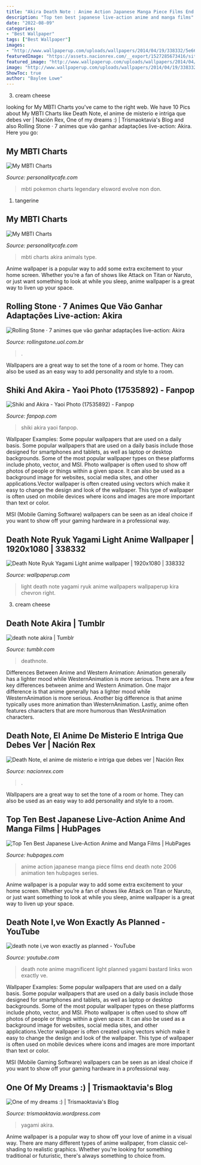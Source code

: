 ```yaml
---
title: "Akira Death Note : Anime Action Japanese Manga Piece Films End Death Note 2006 Animation Ten Hubpages Series"
description: "Top ten best japanese live-action anime and manga films"
date: "2022-08-09"
categories:
- "Best Wallpaper"
tags: ["Best Wallpaper"]
images:
- "http://www.wallpaperup.com/uploads/wallpapers/2014/04/19/338332/5e6669f8f0915e91e12307c833476f4c.jpg"
featuredImage: "https://assets.nacionrex.com/__export/1527285673416/sites/debate/img/2018/05/25/mg2366-death-note-characters.jpg_673822677.jpg"
featured_image: "http://www.wallpaperup.com/uploads/wallpapers/2014/04/19/338332/5e6669f8f0915e91e12307c833476f4c.jpg"
image: "http://www.wallpaperup.com/uploads/wallpapers/2014/04/19/338332/5e6669f8f0915e91e12307c833476f4c.jpg"
ShowToc: true
author: "Baylee Lowe"
---
```



3. cream cheese 

	

		
looking for My MBTI Charts you've came to the right web. We have 10 Pics about My MBTI Charts like Death Note, el anime de misterio e intriga que debes ver | Nación Rex, One of my dreams :) | Trismaoktavia&#039;s Blog and also Rolling Stone · 7 animes que vão ganhar adaptações live-action: Akira. Here you go:
		
    
## My MBTI Charts

<img loading=lazy src="http://imagizer.imageshack.us/v2/xq90/540/qlxkxw.png" onerror="this.onerror=null;this.src='https://tse3.mm.bing.net/th?id=OIP.lQ3ZFfStH5NitEXWd-29GgHaKF&amp;pid=15.1';" alt="My MBTI Charts">

_Source: personalitycafe.com_

>mbti pokemon charts legendary elsword evolve non don. 

	

1. tangerine 

    
## My MBTI Charts

<img loading=lazy src="http://imagizer.imageshack.us/v2/xq90/537/eZeO6s.png" onerror="this.onerror=null;this.src='https://tse1.mm.bing.net/th?id=OIP.GGMkDNnnFrt7EmdRhc5tPAHaGQ&amp;pid=15.1';" alt="My MBTI Charts">

_Source: personalitycafe.com_

>mbti charts akira animals type. 

	

Anime wallpaper is a popular way to add some extra excitement to your home screen. Whether you’re a fan of shows like Attack on Titan or Naruto, or just want something to look at while you sleep, anime wallpaper is a great way to liven up your space.

    
## Rolling Stone · 7 Animes Que Vão Ganhar Adaptações Live-action: Akira

<img loading=lazy src="https://rollingstone.uol.com.br/media/uploads/naruto-bravo-anime.jpg" onerror="this.onerror=null;this.src='https://tse4.mm.bing.net/th?id=OIP.mGjr_jt-2G37B0o1tcjFcwHaD7&amp;pid=15.1';" alt="Rolling Stone · 7 animes que vão ganhar adaptações live-action: Akira">

_Source: rollingstone.uol.com.br_

>. 

	

Wallpapers are a great way to set the tone of a room or home. They can also be used as an easy way to add personality and style to a room.

    
## Shiki And Akira - Yaoi Photo (17535892) - Fanpop

<img loading=lazy src="http://images4.fanpop.com/image/photos/17500000/Shiki-and-Akira-yaoi-17535892-985-1477.jpg" onerror="this.onerror=null;this.src='https://tse2.mm.bing.net/th?id=OIP.hGo32OB7AtqCKshWuqO2BQHaLG&amp;pid=15.1';" alt="Shiki and Akira - Yaoi Photo (17535892) - Fanpop">

_Source: fanpop.com_

>shiki akira yaoi fanpop. 

	

Wallpaper Examples: Some popular wallpapers that are used on a daily basis.
Some popular wallpapers that are used on a daily basis include those designed for smartphones and tablets, as well as laptop or desktop backgrounds. Some of the most popular wallpaper types on these platforms include photo, vector, and MSI. 
Photo wallpaper is often used to show off photos of people or things within a given space. It can also be used as a background image for websites, social media sites, and other applications.Vector wallpaper is often created using vectors which make it easy to change the design and look of the wallpaper. This type of wallpaper is often used on mobile devices where icons and images are more important than text or color. 

MSI (Mobile Gaming Software) wallpapers can be seen as an ideal choice if you want to show off your gaming hardware in a professional way.

    
## Death Note Ryuk Yagami Light Anime Wallpaper | 1920x1080 | 338332

<img loading=lazy src="http://www.wallpaperup.com/uploads/wallpapers/2014/04/19/338332/5e6669f8f0915e91e12307c833476f4c.jpg" onerror="this.onerror=null;this.src='https://tse4.mm.bing.net/th?id=OIP.BOc056-fo74Fbb3a_5EPlwHaEK&amp;pid=15.1';" alt="Death Note Ryuk Yagami Light anime wallpaper | 1920x1080 | 338332">

_Source: wallpaperup.com_

>light death note yagami ryuk anime wallpapers wallpaperup kira chevron right. 

	

3. cream cheese 

    
## Death Note Akira | Tumblr

<img loading=lazy src="https://64.media.tumblr.com/3b8ca2730bd2f94d385d779243b59c6b/d6d9c41a7a3d0f2e-f1/s1280x1920/ce4d00ce4777629d2702a39d90c9918cf53e77e9.jpg" onerror="this.onerror=null;this.src='https://tse3.mm.bing.net/th?id=OIP.rbXQyGsDJLDHxV33zcXRsQHaHL&amp;pid=15.1';" alt="death note akira | Tumblr">

_Source: tumblr.com_

>deathnote. 

	

Differences Between Anime and Western Animation: Animation generally has a lighter mood while WesternAnimation is more serious.
There are a few key differences between anime and Western Animation. One major difference is that anime generally has a lighter mood while WesternAnimation is more serious. Another big difference is that anime typically uses more animation than WesternAnimation. Lastly, anime often features characters that are more humorous than WestAnimation characters.

    
## Death Note, El Anime De Misterio E Intriga Que Debes Ver | Nación Rex

<img loading=lazy src="https://assets.nacionrex.com/__export/1527285673416/sites/debate/img/2018/05/25/mg2366-death-note-characters.jpg_673822677.jpg" onerror="this.onerror=null;this.src='https://tse4.mm.bing.net/th?id=OIP.wIiPY-QY_2_GkYMebf7f_QHaD4&amp;pid=15.1';" alt="Death Note, el anime de misterio e intriga que debes ver | Nación Rex">

_Source: nacionrex.com_

>. 

	

Wallpapers are a great way to set the tone of a room or home. They can also be used as an easy way to add personality and style to a room.

    
## Top Ten Best Japanese Live-Action Anime And Manga Films | HubPages

<img loading=lazy src="https://usercontent2.hubstatic.com/7076951_f520.jpg" onerror="this.onerror=null;this.src='https://tse2.mm.bing.net/th?id=OIP.u5nGkiLgSCMWxz9fjxqO4QHaKo&amp;pid=15.1';" alt="Top Ten Best Japanese Live-Action Anime and Manga Films | HubPages">

_Source: hubpages.com_

>anime action japanese manga piece films end death note 2006 animation ten hubpages series. 

	

Anime wallpaper is a popular way to add some extra excitement to your home screen. Whether you’re a fan of shows like Attack on Titan or Naruto, or just want something to look at while you sleep, anime wallpaper is a great way to liven up your space.

    
## Death Note I,ve Won Exactly As Planned - YouTube

<img loading=lazy src="https://i.ytimg.com/vi/IMA0CKFqzZI/hqdefault.jpg" onerror="this.onerror=null;this.src='https://tse4.mm.bing.net/th?id=OIP.4zlVIsm_t8TyPRsBgLMu4wHaFj&amp;pid=15.1';" alt="death note i,ve won exactly as planned - YouTube">

_Source: youtube.com_

>death note anime magnificent light planned yagami bastard links won exactly ve. 

	

Wallpaper Examples: Some popular wallpapers that are used on a daily basis.
Some popular wallpapers that are used on a daily basis include those designed for smartphones and tablets, as well as laptop or desktop backgrounds. Some of the most popular wallpaper types on these platforms include photo, vector, and MSI. 
Photo wallpaper is often used to show off photos of people or things within a given space. It can also be used as a background image for websites, social media sites, and other applications.Vector wallpaper is often created using vectors which make it easy to change the design and look of the wallpaper. This type of wallpaper is often used on mobile devices where icons and images are more important than text or color. 

MSI (Mobile Gaming Software) wallpapers can be seen as an ideal choice if you want to show off your gaming hardware in a professional way.

    
## One Of My Dreams :) | Trismaoktavia&#039;s Blog

<img loading=lazy src="https://trismaoktavia.files.wordpress.com/2011/03/akira-death-note.jpg?w=645" onerror="this.onerror=null;this.src='https://tse3.mm.bing.net/th?id=OIP.oTKXyugddAmLU5MuqkMdKQHaJJ&amp;pid=15.1';" alt="One of my dreams :) | Trismaoktavia&#039;s Blog">

_Source: trismaoktavia.wordpress.com_

>yagami akira. 

	

Anime wallpaper is a popular way to show off your love of anime in a visual way. There are many different types of anime wallpaper, from classic cel-shading to realistic graphics. Whether you're looking for something traditional or futuristic, there's always something to choice from.

